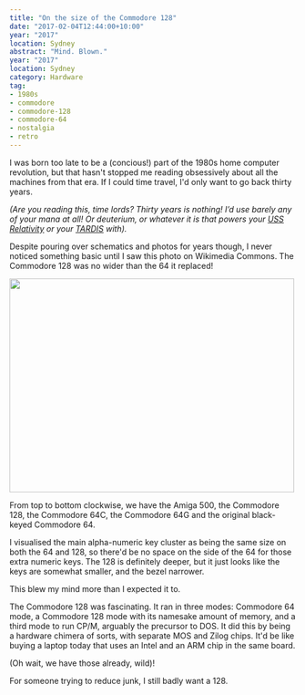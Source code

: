 ```yaml
---
title: "On the size of the Commodore 128"
date: "2017-02-04T12:44:00+10:00"
year: "2017"
location: Sydney
abstract: "Mind. Blown."
year: "2017"
location: Sydney
category: Hardware
tag:
- 1980s
- commodore
- commodore-128
- commodore-64
- nostalgia
- retro
---
```

I was born too late to be a (concious!) part of the 1980s home computer revolution, but that hasn't stopped me reading obsessively about all the machines from that era. If I could time travel, I'd only want to go back thirty years.

<p style="font-style:italic">(Are you reading this, time lords? Thirty years is nothing! I’d use barely any of your mana at all! Or deuterium, or whatever it is that powers your <a href="http://memory-alpha.wikia.com/wiki/USS_Relativity">USS Relativity</a> or your <a href="https://en.wikipedia.org/wiki/TARDIS">TARDIS</a> with).</p>

Despite pouring over schematics and photos for years though, I never noticed something basic until I saw this photo on Wikimedia Commons. The Commodore 128 was no wider than the 64 it replaced!

<p><img src="https://rubenerd.com/files/2017/Commodore_Computers_of_the_1980s@1x.jpg" alt="" style="width:500px; height:375px" srcset="https://rubenerd.com/files/2017/Commodore_Computers_of_the_1980s@1x.jpg 1x, https://rubenerd.com/files/2017/Commodore_Computers_of_the_1980s@2x.jpg 2x" /></p>

From top to bottom clockwise, we have the Amiga 500, the Commodore 128, the Commodore 64C, the Commodore 64G and the original black-keyed Commodore 64.

I visualised the main alpha-numeric key cluster as being the same size on both the 64 and 128, so there'd be no space on the side of the 64 for those extra numeric keys. The 128 is definitely deeper, but it just looks like the keys are somewhat smaller, and the bezel narrower.

This blew my mind more than I expected it to.

The Commodore 128 was fascinating. It ran in three modes: Commodore 64 mode, a Commodore 128 mode with its namesake amount of memory, and a third mode to run CP/M, arguably the precursor to DOS. It did this by being a hardware chimera of sorts, with separate MOS and Zilog chips. It'd be like buying a laptop today that uses an Intel and an ARM chip in the same board.

(Oh wait, we have those already, wild)!

For someone trying to reduce junk, I still badly want a 128. 

